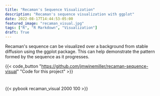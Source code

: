 ```yaml
---
title: "Recaman's Sequence Visualization"
description: "Recaman's sequence visualization with ggplot"
date: 2022-08-17T14:44:53-05:00
featured_image: "recaman_visual.jpg"
tags: ["R", "R Markdown", "Visualization"]
draft: True
---
```


Recaman's sequence can be visualized over a background from stable diffusion using the ggplot package. This can help demonstrate the pattern formed by the sequence as it progresses.

<!--more-->

{{< code_button
  "https://github.com/jmwinemiller/recaman-sequence-visual"
  "Code for this project" >}}

#

{{< pybook recaman_visual 2000 100 >}}